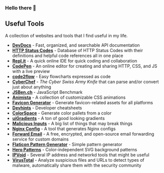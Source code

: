 ### Hello there 👋

## Useful Tools
A collection of websites and tools that I find useful in my life.

* [**DevDocs**](https://devdocs.io/) - Fast, organized, and searchable API documentation
* [**HTTP Status Codes**](https://httpstatuses.com/) - Database of HTTP Status Codes with their definitions and helpful code references all in one place
* [**Repl.it**](https://repl.it/languages) - A quick online IDE for quick coding and collaboration
* [**CodePen**](https://codepen.io/) - An online editor for creating and sharing HTTP, CSS, and JS with a live preview
* [**code2flow**](https://code2flow.com/app) - Easy flowcharts expressed as code
* [**CyberChef**](https://gchq.github.io/CyberChef/) - *The Cyber Swiss Army Knife* that can parse and/or convert just about anything
* [**JSBen.ch**](http://jsben.ch/) - JavaScript Benchmark
* [**Animista**](https://animista.net/) - A collection of customizable CSS animations
* [**Favicon Generator**](https://realfavicongenerator.net/) - Generate favicon-related assets for all platforms
* [**Devhints**](https://devhints.io/) - Developer cheatsheets
* [**ColorSpace**](https://mycolor.space/) - Generate color pallets from a color
* [**uiGradients**](https://uigradients.com/) - A ton of good looking gradients
* [**Malicious Inputs**](https://github.com/minimaxir/big-list-of-naughty-strings/blob/master/blns.txt) - A big list of things that may break things
* [**Nginx Config**](https://nginxconfig.io/) - A tool that generates Nginx configs
* [**Forward Email**](https://forwardemail.net/) - A free, encrypted, and open-source email forwarding service for custom domains
* [**Flaticon Pattern Generator**](https://www.flaticon.com/pattern/) - Simple pattern generator
* [**Hero Patterns**](https://www.heropatterns.com/) - Color-independent SVG background patterns
* [**IPVoid**](https://www.ipvoid.com/) - Several IP address and networkd tools that might be useful
* [**VirusTotal**](https://www.virustotal.com/gui/) - Analyze suspicious files and URLs to detect types of malware, automatically share them with the security community


<!--
**jaw3l/jaw3l** is a ✨ _special_ ✨ repository because its `README.md` (this file) appears on your GitHub profile.

Here are some ideas to get you started:

- 🔭 I’m currently working on ...
- 🌱 I’m currently learning ...
- 👯 I’m looking to collaborate on ...
- 🤔 I’m looking for help with ...
- 💬 Ask me about ...
- 📫 How to reach me: ...
- 😄 Pronouns: ...
- ⚡ Fun fact: ...
-->
